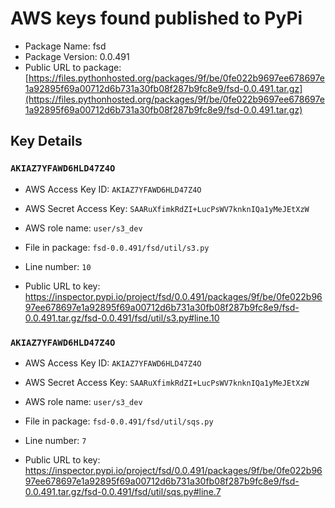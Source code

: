 # AWS keys found published to PyPi

* Package Name: fsd
* Package Version: 0.0.491
* Public URL to package: [https://files.pythonhosted.org/packages/9f/be/0fe022b9697ee678697e1a92895f69a00712d6b731a30fb08f287b9fc8e9/fsd-0.0.491.tar.gz](https://files.pythonhosted.org/packages/9f/be/0fe022b9697ee678697e1a92895f69a00712d6b731a30fb08f287b9fc8e9/fsd-0.0.491.tar.gz)

## Key Details

### `AKIAZ7YFAWD6HLD47Z4O`

* AWS Access Key ID: `AKIAZ7YFAWD6HLD47Z4O`
* AWS Secret Access Key: `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` 
* AWS role name: `user/s3_dev`
* File in package: `fsd-0.0.491/fsd/util/s3.py`
* Line number: `10`

* Public URL to key: https://inspector.pypi.io/project/fsd/0.0.491/packages/9f/be/0fe022b9697ee678697e1a92895f69a00712d6b731a30fb08f287b9fc8e9/fsd-0.0.491.tar.gz/fsd-0.0.491/fsd/util/s3.py#line.10



### `AKIAZ7YFAWD6HLD47Z4O`

* AWS Access Key ID: `AKIAZ7YFAWD6HLD47Z4O`
* AWS Secret Access Key: `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` 
* AWS role name: `user/s3_dev`
* File in package: `fsd-0.0.491/fsd/util/sqs.py`
* Line number: `7`

* Public URL to key: https://inspector.pypi.io/project/fsd/0.0.491/packages/9f/be/0fe022b9697ee678697e1a92895f69a00712d6b731a30fb08f287b9fc8e9/fsd-0.0.491.tar.gz/fsd-0.0.491/fsd/util/sqs.py#line.7


